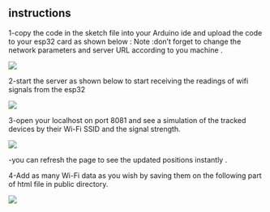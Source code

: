 ﻿## instructions

1-copy the code in the sketch file into your Arduino ide and upload the code to your esp32 card as shown below :
Note :don’t forget to change the network parameters and server URL according to you machine .

![](Aspose.Words.0dd02c37-4534-4c5c-af1e-f455dee306ac.001.png)

2-start the server as shown below to start receiving the readings of wifi signals from the esp32 

![](Aspose.Words.0dd02c37-4534-4c5c-af1e-f455dee306ac.002.png)

3-open your localhost on port 8081 and see a simulation of the tracked devices by their Wi-Fi SSID  and the signal strength.


![](Aspose.Words.0dd02c37-4534-4c5c-af1e-f455dee306ac.003.png)

-you can refresh the page to see the updated positions instantly .

4-Add as many Wi-Fi data as you wish by saving them on the following part of html file in public directory.

![](Aspose.Words.0dd02c37-4534-4c5c-af1e-f455dee306ac.004.png)
